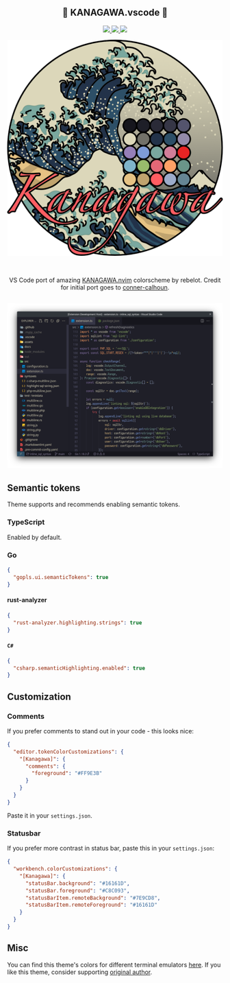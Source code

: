 <p align="center">
  <h2 align="center">🌊 KANAGAWA.vscode 🌊</h2>
  <p align="center">
      <a href="https://marketplace.visualstudio.com/items?itemName=qufiwefefwoyn.kanagawa">
        <img src="https://vsmarketplacebadge.apphb.com/version/qufiwefefwoyn.kanagawa.svg" />
      </a>
      <a href="https://marketplace.visualstudio.com/items?itemName=qufiwefefwoyn.kanagawa">
        <img src="https://img.shields.io/visual-studio-marketplace/i/qufiwefefwoyn.kanagawa" />
      </a>
      <a href="https://marketplace.visualstudio.com/items?itemName=qufiwefefwoyn.kanagawa">
        <img src="https://vsmarketplacebadge.apphb.com/rating-star/qufiwefefwoyn.kanagawa.svg" />
      </a>
  </p>
</p>

<p align="center">
  <img src="assets/main.png" width="600" >
</p>

<br>

<p align="center">
VS Code port of amazing <a href="https://github.com/rebelot/kanagawa.nvim">KANAGAWA.nvim</a> colorscheme by rebelot.
Credit for initial port goes to <a href="https://github.com/conner-calhoun">conner-calhoun</a>.
</p>

<p align="center">
  <h2 align="center"><img src="assets/screenshot.png"></h2>
</p>

## Semantic tokens

Theme supports and recommends enabling semantic tokens.

### TypeScript

Enabled by default.

### Go

```json
{
  "gopls.ui.semanticTokens": true
}
```

#### rust-analyzer

```json
{
  "rust-analyzer.highlighting.strings": true
}
```

#### `C#`

```json
{
  "csharp.semanticHighlighting.enabled": true
}
```

## Customization

### Comments

If you prefer comments to stand out in your code - this looks nice:

```json
{
  "editor.tokenColorCustomizations": {
    "[Kanagawa]": {
      "comments": {
        "foreground": "#FF9E3B"
      }
    }
  }
}
```

Paste it in your `settings.json`.

### Statusbar

If you prefer more contrast in status bar, paste this in your `settings.json`:

```json
{
  "workbench.colorCustomizations": {
    "[Kanagawa]": {
      "statusBar.background": "#16161D",
      "statusBar.foreground": "#C8C093",
      "statusBarItem.remoteBackground": "#7E9CD8",
      "statusBarItem.remoteForeground": "#16161D"
    }
  }
}
```

## Misc

You can find this theme's colors for different terminal emulators [here](https://github.com/rebelot/kanagawa.nvim#extras).
If you like this theme, consider supporting [original author](https://github.com/rebelot/kanagawa.nvim#donate).

